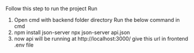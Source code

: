 Follow this step to run the project
Run
1. Open cmd with backend folder directory
Run the below command in cmd
2. npm install json-server
 npx json-server api.json
3. now api will be running at http://localhost:3000/ give this url in frontend .env file


